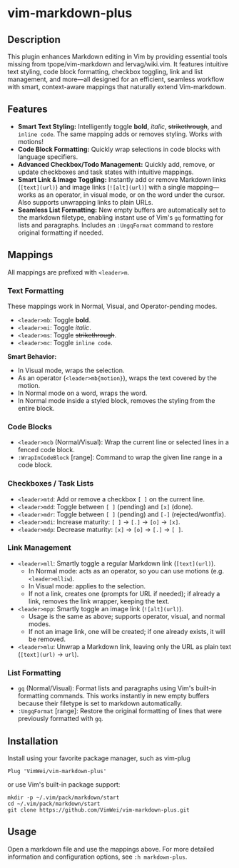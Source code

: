 # vim-markdown-plus

## Description

This plugin enhances Markdown editing in Vim by providing essential tools missing from tpope/vim-markdown and lervag/wiki.vim. It features intuitive text styling, code block formatting, checkbox toggling, link and list management, and more—all designed for an efficient, seamless workflow with smart, context-aware mappings that naturally extend Vim-markdown.

## Features

- **Smart Text Styling:** Intelligently toggle **bold**, *italic*, ~~strikethrough~~, and `inline code`. The same mapping adds or removes styling. Works with motions!
- **Code Block Formatting:** Quickly wrap selections in code blocks with language specifiers.
- **Advanced Checkbox/Todo Management:** Quickly add, remove, or update checkboxes and task states with intuitive mappings.
- **Smart Link & Image Toggling:** Instantly add or remove Markdown links (`[text](url)`) and image links (`![alt](url)`) with a single mapping—works as an operator, in visual mode, or on the word under the cursor. Also supports unwrapping links to plain URLs.
- **Seamless List Formatting:** New empty buffers are automatically set to the markdown filetype, enabling instant use of Vim's `gq` formatting for lists and paragraphs. Includes an `:UngqFormat` command to restore original formatting if needed.

## Mappings

All mappings are prefixed with `<leader>m`.

### Text Formatting

These mappings work in Normal, Visual, and Operator-pending modes.

- `<leader>mb`: Toggle **bold**.
- `<leader>mi`: Toggle *italic*.
- `<leader>ms`: Toggle ~~strikethrough~~.
- `<leader>mc`: Toggle `inline code`.

**Smart Behavior:**
- In Visual mode, wraps the selection.
- As an operator (`<leader>mb{motion}`), wraps the text covered by the motion.
- In Normal mode on a word, wraps the word.
- In Normal mode inside a styled block, removes the styling from the entire block.

### Code Blocks

- `<leader>mcb` (Normal/Visual): Wrap the current line or selected lines in a fenced code block.
- `:WrapInCodeBlock` [range]: Command to wrap the given line range in a code block.

### Checkboxes / Task Lists

- `<leader>mtd`: Add or remove a checkbox `[ ]` on the current line.
- `<leader>mdd`: Toggle between `[ ]` (pending) and `[x]` (done).
- `<leader>mdr`: Toggle between `[ ]` (pending) and `[-]` (rejected/wontfix).
- `<leader>mdi`: Increase maturity: `[ ]` → `[.]` → `[o]` → `[x]`.
- `<leader>mdp`: Decrease maturity: `[x]` → `[o]` → `[.]` → `[ ]`.

### Link Management

- `<leader>mll`: Smartly toggle a regular Markdown link (`[text](url)`).
  - In Normal mode: acts as an operator, so you can use motions (e.g. `<leader>mlliw`).
  - In Visual mode: applies to the selection.
  - If not a link, creates one (prompts for URL if needed); if already a link, removes the link wrapper, keeping the text.
- `<leader>mpp`: Smartly toggle an image link (`![alt](url)`).
  - Usage is the same as above; supports operator, visual, and normal modes.
  - If not an image link, one will be created; if one already exists, it will be removed.
- `<leader>mlu`: Unwrap a Markdown link, leaving only the URL as plain text (`[text](url)` → `url`).

### List Formatting

- `gq` (Normal/Visual): Format lists and paragraphs using Vim's built-in formatting commands. This works instantly in new empty buffers because their filetype is set to markdown automatically.
- `:UngqFormat` [range]: Restore the original formatting of lines that were previously formatted with `gq`.

## Installation

Install using your favorite package manager, such as vim-plug

```
Plug 'VimWei/vim-markdown-plus'
```

or use Vim's built-in package support:

```
mkdir -p ~/.vim/pack/markdown/start
cd ~/.vim/pack/markdown/start
git clone https://github.com/VimWei/vim-markdown-plus.git
```

## Usage

Open a markdown file and use the mappings above. For more detailed information and configuration options, see `:h markdown-plus`.
